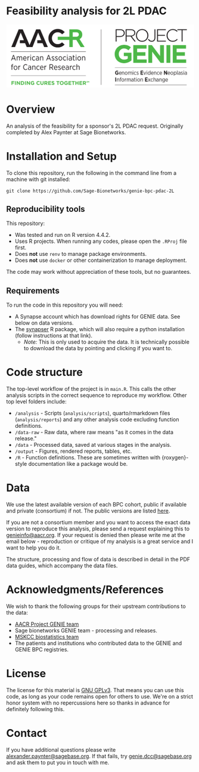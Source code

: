 
# Feasibility analysis for 2L PDAC

![GENIE logo](genie-logo-portal.jpeg)

# Overview

An analysis of the feasibility for a sponsor's 2L PDAC request.  Originally completed by Alex Paynter at Sage Bionetworks.

# Installation and Setup

To clone this repository, run the following in the command line from a machine with git installed:

```
git clone https://github.com/Sage-Bionetworks/genie-bpc-pdac-2L
```

## Reproducibility tools

This repository:
- Was tested and run on R version 4.4.2.
- Uses R projects.  When running any codes, please open the `.RProj` file first.  
- Does **not** use `renv` to manage package environments.
- Does **not** use `docker` or other containerization to manage deployment.

The code may work without appreciation of these tools, but no guarantees.

## Requirements

To run the code in this repository you will need:

- A Synapse account which has download rights for GENIE data.  See below on data versions.
- The [synapser](https://r-docs.synapse.org/articles/synapser.html) R package, which will also require a python installation (follow instructions at that link).
	- *Note:*  This is only used to acquire the data.  It is technically possible to download the data by pointing and clicking if you want to.

# Code structure

The top-level workflow of the project is in `main.R`.  This calls the other analysis scripts in the correct sequence to reproduce my workflow.  Other top level folders include:

- `/analysis` - Scripts (`analysis/scripts`), quarto/rmarkdown files (`analysis/reports`) and any other analysis code excluding function definitions.
- `/data-raw` - Raw data, where raw means "as it comes in the data release."
- `/data` - Processed data, saved at various stages in the analysis.
- `/output` - Figures, rendered reports, tables, etc.
- `/R` - Function definitions.  These are sometimes written with {roxygen}-style documentation like a package would be.


# Data

We use the latest available version of each BPC cohort, public if available and private (consortium) if not.  The public versions are listed  [here](https://www.synapse.org/Synapse:syn27056172/wiki/616631).

If you are not a consortium member and you want to access the exact data version to reproduce this analysis, please send a request explaining this to genieinfo@aacr.org.  If your request is denied then please write me at the email below - reproduction or critique of my analysis is a great service and I want to help you do it.

The structure, processing and flow of data is described in detail in the PDF data guides, which accompany the data files.

# Acknowledgments/References

We wish to thank the following groups for their upstream contributions to the data:

- [AACR Project GENIE team](https://www.aacr.org/professionals/research/aacr-project-genie/about-us/)
- Sage bionetworks GENIE team - processing and releases.
- [MSKCC biostatistics team](https://www.mskcc.org/departments/epidemiology-biostatistics/biostatistics/project-genie-bpc-genomics-evidence-neoplasia-information-exchange-biopharma-collaborative)
- The patients and institutions who contributed data to the GENIE and GENIE BPC registries.

# License

The license for this material is [GNU GPLv3](https://choosealicense.com/licenses/gpl-3.0/).  That means you can use this code, as long as your code remains open for others to use.  We're on a strict honor system with no repercussions here so thanks in advance for definitely following this.

# Contact

If you have additional questions please write alexander.paynter@sagebase.org.  If that fails, try genie.dcc@sagebase.org and ask them to put you in touch with me.
